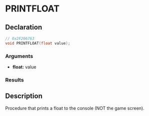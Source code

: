 # PRINTFLOAT

## Declaration
```cpp
// 0x2F206763
void PRINTFLOAT(float value);
```

### Arguments
- **float:** value

### Results

## Description
Procedure that prints a float to the console (NOT the game screen).